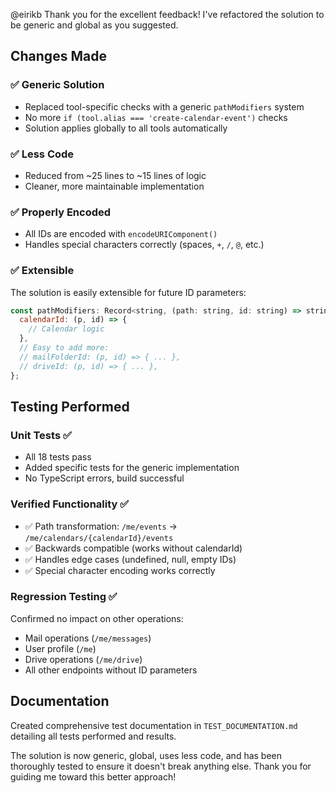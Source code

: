 @eirikb Thank you for the excellent feedback! I've refactored the solution to be generic and global as you suggested.

## Changes Made

### ✅ Generic Solution
- Replaced tool-specific checks with a generic `pathModifiers` system
- No more `if (tool.alias === 'create-calendar-event')` checks
- Solution applies globally to all tools automatically

### ✅ Less Code
- Reduced from ~25 lines to ~15 lines of logic
- Cleaner, more maintainable implementation

### ✅ Properly Encoded
- All IDs are encoded with `encodeURIComponent()`
- Handles special characters correctly (spaces, `+`, `/`, `@`, etc.)

### ✅ Extensible
The solution is easily extensible for future ID parameters:
```javascript
const pathModifiers: Record<string, (path: string, id: string) => string> = {
  calendarId: (p, id) => {
    // Calendar logic
  },
  // Easy to add more:
  // mailFolderId: (p, id) => { ... },
  // driveId: (p, id) => { ... },
};
```

## Testing Performed

### Unit Tests ✅
- All 18 tests pass
- Added specific tests for the generic implementation
- No TypeScript errors, build successful

### Verified Functionality ✅
- ✅ Path transformation: `/me/events` → `/me/calendars/{calendarId}/events`
- ✅ Backwards compatible (works without calendarId)
- ✅ Handles edge cases (undefined, null, empty IDs)
- ✅ Special character encoding works correctly

### Regression Testing ✅
Confirmed no impact on other operations:
- Mail operations (`/me/messages`)
- User profile (`/me`)
- Drive operations (`/me/drive`)
- All other endpoints without ID parameters

## Documentation
Created comprehensive test documentation in `TEST_DOCUMENTATION.md` detailing all tests performed and results.

The solution is now generic, global, uses less code, and has been thoroughly tested to ensure it doesn't break anything else. Thank you for guiding me toward this better approach!